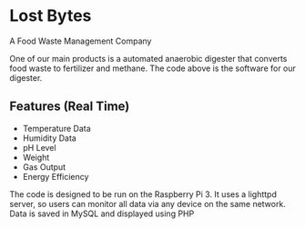 # Lost Bytes
A Food Waste Management Company

One of our main products is a automated anaerobic digester that converts food waste to fertilizer and methane.
The code above is the software for our digester.

## Features (Real Time)
* Temperature Data
* Humidity Data
* pH Level
* Weight
* Gas Output
* Energy Efficiency

The code is designed to be run on the Raspberry Pi 3.
It uses a lighttpd server, so users can monitor all data via any device on the same network.
Data is saved in MySQL and displayed using PHP
